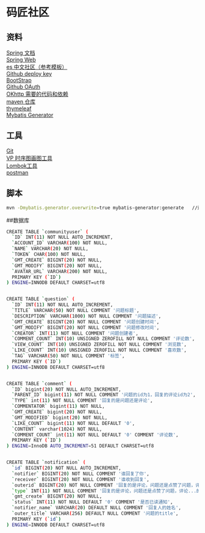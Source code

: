 # 码匠社区

## 资料  
[Spring 文档](https://spring.io/guides)  
[Spring Web](https://spring.io/guides/gs/serving-web-content/)  
[es 中文社区（参考模板）](https://elasticsearch.cn/explore)  
[Github deploy key](https://developer.github.com/v3/guides/managing-deploy-keys/)  
[BootStrap](https://v3.bootcss.com/getting-started/)   
[Github OAuth](https://developer.github.com/apps/building-github-apps/creating-a-github-app/)   
[OKhttp 需要的代码和依赖](https://square.github.io/okhttp/)  
[maven 仓库](https://mvnrepository.com/)  
[thymeleaf](https://www.thymeleaf.org/doc/tutorials/3.0/usingthymeleaf.html)  
[Mybatis Generator](http://mybatis.org/generator)
## 工具  
[Git](https://git-scm.com/downloads)  
[VP 时序图画图工具](https://www.visual-paradigm.com/cn/)   
[Lombok工具](https://projectlombok.org/)  
[postman](https://chrome.google.com/webstore/detail/tabbed-postman-rest-clien/coohjcphdfgbiolnekdpbcijmhambjff)

## 脚本
```bash
mvn -Dmybatis.generator.overwrite=true mybatis-generator:generate   //运行Mybatis Generator
```
##数据库
```bash
CREATE TABLE `communityuser` (
  `ID` INT(11) NOT NULL AUTO_INCREMENT,
  `ACCOUNT_ID` VARCHAR(100) NOT NULL,
  `NAME` VARCHAR(20) NOT NULL,
  `TOKEN` CHAR(100) NOT NULL,
  `GMT_CREATE` BIGINT(20) NOT NULL,
  `GMT_MODIFY` BIGINT(20) NOT NULL,
  `AVATAR_URL` VARCHAR(200) NOT NULL,
  PRIMARY KEY (`ID`)
) ENGINE=INNODB DEFAULT CHARSET=utf8


CREATE TABLE `question` (
  `ID` INT(11) NOT NULL AUTO_INCREMENT,
  `TITLE` VARCHAR(50) NOT NULL COMMENT '问题标题',
  `DESCRIPTION` VARCHAR(1000) NOT NULL COMMENT '问题描述',
  `GMT_CREATE` BIGINT(20) NOT NULL COMMENT '问题创建时间',
  `GMT_MODIFY` BIGINT(20) NOT NULL COMMENT '问题修改时间',
  `CREATOR` INT(11) NOT NULL COMMENT '问题创建者',
  `COMMENT_COUNT` INT(10) UNSIGNED ZEROFILL NOT NULL COMMENT '评论数',
  `VIEW_COUNT` INT(10) UNSIGNED ZEROFILL NOT NULL COMMENT '浏览数',
  `LIKE_COUNT` INT(10) UNSIGNED ZEROFILL NOT NULL COMMENT '喜欢数',
  `TAG` VARCHAR(50) NOT NULL COMMENT '标签',
  PRIMARY KEY (`ID`)
) ENGINE=INNODB DEFAULT CHARSET=utf8


CREATE TABLE `comment` (
  `ID` bigint(20) NOT NULL AUTO_INCREMENT,
  `PARENT_ID` bigint(11) NOT NULL COMMENT '问题的id为1，回复的评论id为2',
  `TYPE` int(11) NOT NULL COMMENT '回复的是问题还是评论',
  `COMMENTATOR` bigint(11) NOT NULL,
  `GMT_CREATE` bigint(20) NOT NULL,
  `GMT_MODIFIED` bigint(20) NOT NULL,
  `LIKE_COUNT` bigint(11) NOT NULL DEFAULT '0',
  `CONTENT` varchar(1024) NOT NULL,
  `COMMENT_COUNT` int(11) NOT NULL DEFAULT '0' COMMENT '评论数',
  PRIMARY KEY (`ID`)
) ENGINE=InnoDB AUTO_INCREMENT=51 DEFAULT CHARSET=utf8


CREATE TABLE `notification` (
  `id` BIGINT(20) NOT NULL AUTO_INCREMENT,
  `notifier` BIGINT(20) NOT NULL COMMENT '谁回复了你',
  `receiver` BIGINT(20) NOT NULL COMMENT '谁收到回复',
  `outerid` BIGINT(20) NOT NULL COMMENT '回复的是评论，问题还是点赞了问题，评论...',
  `type` INT(11) NOT NULL COMMENT '回复的是评论，问题还是点赞了问题，评论...的类型',
  `gmt_create` BIGINT(20) NOT NULL,
  `status` INT(11) NOT NULL DEFAULT '0' COMMENT '是否已读通知',
  `notifier_name` VARCHAR(20) DEFAULT NULL COMMENT '回复人的姓名',
  `outer_title` VARCHAR(256) DEFAULT NULL COMMENT '问题的title',
  PRIMARY KEY (`id`)
) ENGINE=INNODB DEFAULT CHARSET=utf8
```
